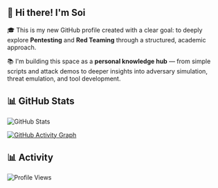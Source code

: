 ## 👋 Hi there! I'm Soi

🎓 This is my new GitHub profile created with a clear goal: to deeply explore **Pentesting** and **Red Teaming** through a structured, academic approach.

📚 I'm building this space as a **personal knowledge hub** — from simple scripts and attack demos to deeper insights into adversary simulation, threat emulation, and tool development.

## 📊 GitHub Stats
![GitHub Stats](https://github-readme-stats.vercel.app/api?username=soirealmax&show_icons=true&theme=dark)

[![GitHub Activity Graph](https://github-readme-activity-graph.vercel.app/graph?username=soirealmax&theme=github-dark)](https://github.com/ashutosh00710/github-readme-activity-graph)

## 📊 Activity
![Profile Views](https://komarev.com/ghpvc/?username=soirealmax&label=Profile%20views&color=0e75b6&style=flat)


